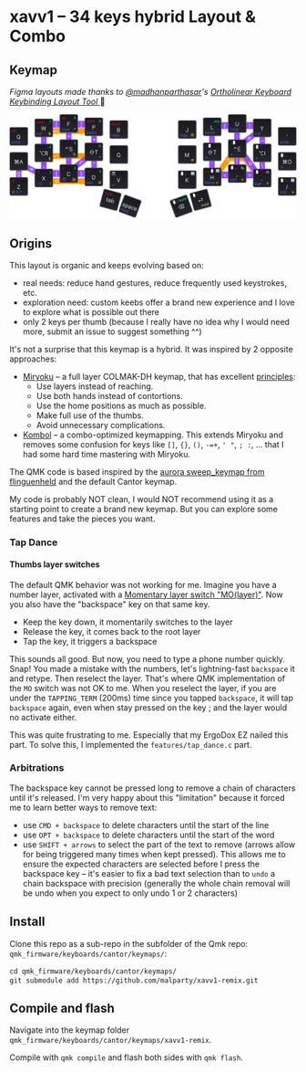 # xavv1 – 34 keys hybrid Layout & Combo

## Keymap

_Figma layouts made thanks to [@madhanparthasar](https://www.figma.com/@madhanparthasar)'s [Ortholinear Keyboard Keybinding Layout Tool
](https://www.figma.com/community/file/1283154322826272613)_ 🙌

<img src="images/combos.png" alt="Keymap to see all layers and combos" />

## Origins

This layout is organic and keeps evolving based on:

- real needs: reduce hand gestures, reduce frequently used keystrokes, etc.
- exploration need: custom keebs offer a brand new experience and I love to explore what is possible out there
- only 2 keys per thumb (because I really have no idea why I would need more, submit an issue to suggest something ^^)

It's not a surprise that this keymap is a hybrid. It was inspired by 2 opposite approaches:

- [Miryoku](https://github.com/manna-harbour/miryoku) – a full layer COLMAK-DH keymap, that has excellent [principles](https://github.com/manna-harbour/miryoku/tree/master/docs/reference#general-principles):
  - Use layers instead of reaching.
  - Use both hands instead of contortions.
  - Use the home positions as much as possible.
  - Make full use of the thumbs.
  - Avoid unnecessary complications.
- [Kombol](https://github.com/skychil/kombol) – a combo-optimized keymapping. This extends Miryoku and removes some confusion for keys like `[]`, `{}`, `()`, `-=+`, `' "`, `; :`, ... that I had some hard time mastering with Miryoku.

The QMK code is based inspired by the [aurora sweep_keymap from flinguenheld](https://github.com/flinguenheld/sweep_keymap) and the default Cantor keymap.

My code is probably NOT clean, I would NOT recommend using it as a starting point to create a brand new keymap.
But you can explore some features and take the pieces you want.

### Tap Dance

#### Thumbs layer switches

The default QMK behavior was not working for me. Imagine you have a number layer, activated with a [Momentary layer switch "MO(layer)"](https://docs.qmk.fm/#/keycodes?id=layer-switching). Now you also have the "backspace" key on that same key.

- Keep the key down, it momentarily switches to the layer
- Release the key, it comes back to the root layer
- Tap the key, it triggers a backspace

This sounds all good. But now, you need to type a phone number quickly.
Snap! You made a mistake with the numbers, let's lightning-fast `backspace` it and retype. Then reselect the layer.
That's where QMK implementation of the `MO` switch was not OK to me. When you reselect the layer, if you are under the `TAPPING_TERM` (200ms) time since you tapped `backspace`, it will tap `backspace` again, even when stay pressed on the key ; and the layer would no activate either.

This was quite frustrating to me. Especially that my ErgoDox EZ nailed this part.
To solve this, I implemented the `features/tap_dance.c` part.

### Arbitrations

The backspace key cannot be pressed long to remove a chain of characters until it's released.
I'm very happy about this "limitation" because it forced me to learn better ways to remove text:

- use `CMD + backspace` to delete characters until the start of the line
- use `OPT + backspace` to delete characters until the start of the word
- use `SHIFT + arrows` to select the part of the text to remove (arrows allow for being triggered many times when kept pressed). This allows me to ensure the expected characters are selected before I press the backspace key – it's easier to fix a bad text selection than to `undo` a chain backspace with precision (generally the whole chain removal will be undo when you expect to only undo 1 or 2 characters)

## Install

Clone this repo as a sub-repo in the subfolder of the Qmk repo: `qmk_firmware/keyboards/cantor/keymaps/`:

```
cd qmk_firmware/keyboards/cantor/keymaps/
git submodule add https://github.com/malparty/xavv1-remix.git
```

## Compile and flash

Navigate into the keymap folder `qmk_firmware/keyboards/cantor/keymaps/xavv1-remix`.

Compile with `qmk compile` and flash both sides with `qmk flash`.
